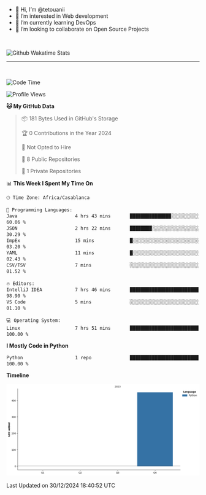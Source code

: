 - 👋 Hi, I’m @tetouanii
- 👀 I’m interested in Web development
- 🌱 I’m currently learning DevOps
- 💞️ I’m looking to collaborate on Open Source Projects

<br/>


![Github Wakatime Stats](https://github-readme-stats.vercel.app/api/wakatime/?username=@walidbosso&layout=compact&&theme=default&link="https://www.github.com/USERNAME/") 

--- 

<br/>


  
<!--START_SECTION:waka-->
![Code Time](http://img.shields.io/badge/Code%20Time-172%20hrs%2046%20mins-blue)

![Profile Views](http://img.shields.io/badge/Profile%20Views-0-blue)

**🐱 My GitHub Data** 

> 📦 181 Bytes Used in GitHub's Storage 
 > 
> 🏆 0 Contributions in the Year 2024
 > 
> 🚫 Not Opted to Hire
 > 
> 📜 8 Public Repositories 
 > 
> 🔑 1 Private Repositories 
 > 
📊 **This Week I Spent My Time On** 

```text
🕑︎ Time Zone: Africa/Casablanca

💬 Programming Languages: 
Java                     4 hrs 43 mins       ███████████████░░░░░░░░░░   60.06 % 
JSON                     2 hrs 22 mins       ████████░░░░░░░░░░░░░░░░░   30.29 % 
ImpEx                    15 mins             █░░░░░░░░░░░░░░░░░░░░░░░░   03.20 % 
YAML                     11 mins             █░░░░░░░░░░░░░░░░░░░░░░░░   02.43 % 
CSV/TSV                  7 mins              ░░░░░░░░░░░░░░░░░░░░░░░░░   01.52 % 

🔥 Editors: 
IntelliJ IDEA            7 hrs 46 mins       █████████████████████████   98.90 % 
VS Code                  5 mins              ░░░░░░░░░░░░░░░░░░░░░░░░░   01.10 % 

💻 Operating System: 
Linux                    7 hrs 51 mins       █████████████████████████   100.00 % 
```

**I Mostly Code in Python** 

```text
Python                   1 repo              █████████████████████████   100.00 % 
```



**Timeline**

![Lines of Code chart](https://raw.githubusercontent.com/tetouanii/tetouanii/main/assets/bar_graph.png)


 Last Updated on 30/12/2024 18:40:52 UTC
<!--END_SECTION:waka-->
